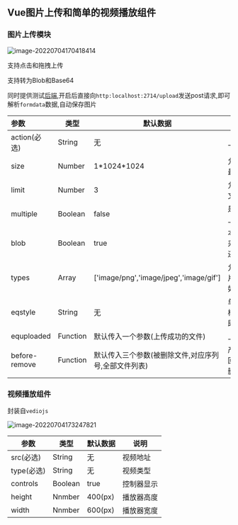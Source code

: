## Vue图片上传和简单的视频播放组件
### 图片上传模块

![image-20220704170418414](https://pic-1300230199.cos.ap-guangzhou.myqcloud.com/NewPic/image-20220704170418414.png)

支持点击和拖拽上传

支持转为Blob和Base64

同时提供测试[后端](https://github.com/eq1024/vue-com-node),开启后直接向`http:localhost:2714/upload`发送post请求,即可解析`formdata`数据,自动保存图片

| 参数          | 类型     | 默认数据                                             | 说明                               |
| :------------ | -------- | ---------------------------------------------------- | ---------------------------------- |
| action(必选)  | String   | 无                                                   | 上传地址                           |
| size          | Number   | 1\*1024\*1024                                        | 允许上传文件最大值                 |
| limit         | Number   | 3                                                    | 允许上传最大文件数                 |
| multiple      | Boolean  | false                                                | 是否允许多选上传                   |
| blob          | Boolean  | true                                                 | 本地显示时是采用内存blob还是base64 |
| types         | Array    | ['image/png','image/jpeg','image/gif']               | 允许上传的图片类型,如:image/png    |
| eqstyle       | String   | 无                                                   | 单个图片盒子样式,使用css即可       |
| equploaded    | Function | 默认传入一个参数(上传成功的文件)                     | 上传完成触发                       |
| before-remove | Function | 默认传入三个参数(被删除文件,对应序列号,全部文件列表) | 产出前执行,返回false则停止删除     |

### 视频播放组件

封装自`vediojs`

![image-20220704173247821](https://pic-1300230199.cos.ap-guangzhou.myqcloud.com/NewPic/image-20220704173247821.png)

| 参数       | 类型    | 默认数据 | 说明       |
| ---------- | ------- | -------- | ---------- |
| src(必选)  | String  | 无       | 视频地址   |
| type(必选) | String  | 无       | 视频类型   |
| controls   | Boolean | true     | 控制器显示 |
| height     | Nnmber  | 400(px)  | 播放器高度 |
| width      | Nnmber  | 600(px)  | 播放器宽度 |





​      
